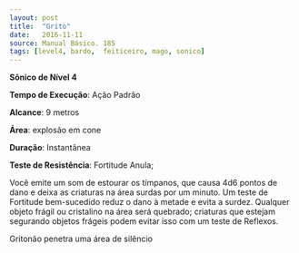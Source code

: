 ```yaml
---
layout: post
title:  "Grito"
date:   2016-11-11
source: Manual Básico. 185
tags: [level4, bardo,  feiticeiro, mago, sonico]
---
```


**Sônico de Nível 4**

**Tempo de Execução**: Ação Padrão

**Alcance**: 9 metros

**Área**:  explosão em cone

**Duração**: Instantânea

**Teste de Resistência**: Fortitude Anula;

Você emite um som de estourar os tímpanos, que causa 4d6 pontos de dano e deixa as criaturas na área surdas por um minuto. Um teste de Fortitude bem-sucedido reduz o dano à metade e evita a surdez. Qualquer objeto frágil ou cristalino na área será quebrado; criaturas que estejam segurando objetos frágeis podem evitar isso com um teste de Reflexos.

Gritonão penetra uma área de silêncio